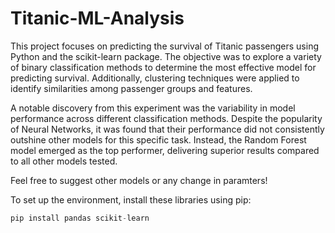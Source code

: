 # Titanic-ML-Analysis

This project focuses on predicting the survival of Titanic passengers using Python and the scikit-learn package. The objective was to explore a variety of binary classification methods to determine the most effective model for predicting survival. Additionally, clustering techniques were applied to identify similarities among passenger groups and features.

A notable discovery from this experiment was the variability in model performance across different classification methods. Despite the popularity of Neural Networks, it was found that their performance did not consistently outshine other models for this specific task. Instead, the Random Forest model emerged as the top performer, delivering superior results compared to all other models tested.

Feel free to suggest other models or any change in paramters!

To set up the environment, install these libraries using pip:
```python
pip install pandas scikit-learn
